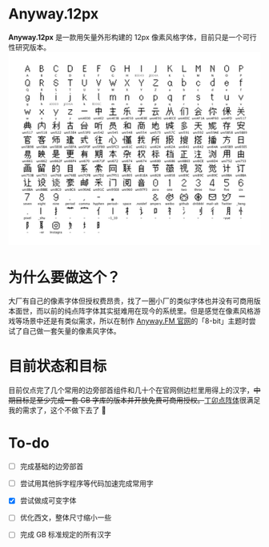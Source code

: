 # Anyway.12px
**Anyway.12px** 是一款用矢量外形构建的 12px 像素风格字体，目前只是一个可行性研究版本。
![](https://raw.githubusercontent.com/JJYing/Anyway.12px/master/preview.png)

# 为什么要做这个？
大厂有自己的像素字体但授权费昂贵，找了一圈小厂的类似字体也并没有可商用版本面世，而以前的纯点阵字体其实挺难用在现今的系统里。但是感觉在像素风格游戏等场景中还是有类似需求，所以在制作 [Anyway.FM 官网](https://anyway.fm/member)的「8-bit」主题时尝试了自己做一套矢量的像素风字体。

# 目前状态和目标
目前仅点完了几个常用的边旁部首组件和几十个在官网侧边栏里用得上的汉字，~~中期目标是至少完成一套 GB 字库的版本并开放免费可商用授权。~~[丁卯点阵体](https://3type.cn/fonts/dinkie_bitmap/index.html)很满足我的需求了，这个不做下去了 🤪

# To-do
- [ ] 完成基础的边旁部首
- [ ] 尝试用其他拆字程序等代码加速完成常用字
- [x] 尝试做成可变字体
- [ ] 优化西文，整体尺寸缩小一些
- [ ] 完成 GB 标准规定的所有汉字


